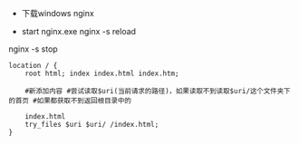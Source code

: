 * 下载windows nginx

* start nginx.exe
nginx -s reload

nginx -s stop



```
location / { 
    root html; index index.html index.htm; 

    #新添加内容 #尝试读取$uri(当前请求的路径)，如果读取不到读取$uri/这个文件夹下的首页 #如果都获取不到返回根目录中的 

    index.html 
    try_files $uri $uri/ /index.html; 
}
```